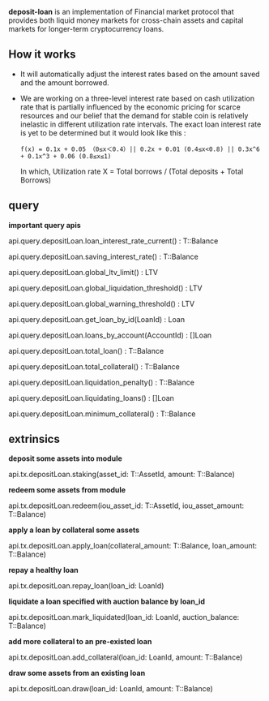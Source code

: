 **deposit-loan** is an implementation of Financial market protocol that provides both liquid money markets for cross-chain assets and capital markets for longer-term cryptocurrency  loans. 

## How it works

+ It will automatically adjust the interest rates based on the amount saved and the amount borrowed.

+ We are working on a three-level interest rate based on cash utilization rate that is partially influenced by the economic pricing for scarce resources and our belief that the demand for stable coin is relatively inelastic in different utilization rate intervals.  The exact loan interest rate is yet to be determined but it would look like this : 

  `f(x) = 0.1x + 0.05 （0≤x＜0.4）|| 0.2x + 0.01 (0.4≤x<0.8) || 0.3x^6 + 0.1x^3 + 0.06 (0.8≤x≤1)`
  
  In which, Utilization rate X = Total borrows / (Total deposits + Total Borrows)


## query

**important query apis**

api.query.depositLoan.loan_interest_rate_current() : T::Balance

api.query.depositLoan.saving_interest_rate() : T::Balance

api.query.depositLoan.global_ltv_limit() : LTV

api.query.depositLoan.global_liquidation_threshold() : LTV

api.query.depositLoan.global_warning_threshold() : LTV

api.query.depositLoan.get_loan_by_id(LoanId) : Loan

api.query.depositLoan.loans_by_account(AccountId) : []Loan

api.query.depositLoan.total_loan() : T::Balance

api.query.depositLoan.total_collateral() : T::Balance

api.query.depositLoan.liquidation_penalty() : T::Balance

api.query.depositLoan.liquidating_loans() : []Loan

api.query.depositLoan.minimum_collateral() : T::Balance

## extrinsics

**deposit some assets into module**

api.tx.depositLoan.staking(asset_id: T::AssetId, amount: T::Balance)

**redeem some assets from module**

api.tx.depositLoan.redeem(iou_asset_id: T::AssetId, iou_asset_amount: T::Balance)

**apply a loan by collateral some assets**

api.tx.depositLoan.apply_loan(collateral_amount: T::Balance, loan_amount: T::Balance)

**repay a healthy loan**

api.tx.depositLoan.repay_loan(loan_id: LoanId)

**liquidate a loan specified with auction balance by loan_id**

api.tx.depositLoan.mark_liquidated(loan_id: LoanId, auction_balance: T::Balance)

**add more collateral to an pre-existed loan**

api.tx.depositLoan.add_collateral(loan_id: LoanId, amount: T::Balance)

**draw some assets from an existing loan**

api.tx.depositLoan.draw(loan_id: LoanId, amount: T::Balance)
